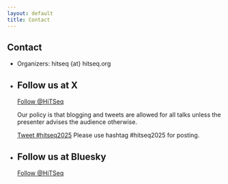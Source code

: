 ```yaml
---
layout: default
title: Contact
---
```



<div class="box">
            <h2>Contact</h2>
            <p> </p>
            <ul class="list">
              <li class="first">Organizers: hitseq {at} hitseq.org</li>
              <li class="last">
                <h2>Follow us at X</h2>
                <span><a href="https://twitter.com/HiTSeq" class="twitter-follow-button"
                    data-show-count="false" target="_blank">Follow @HiTSeq</a>
                  <script>!function(d,s,id){var js,fjs=d.getElementsByTagName(s)[0];if(!d.getElementById(id)){js=d.createElement(s);js.id=id;js.src="//platform.twitter.com/widgets.js";fjs.parentNode.insertBefore(js,fjs);}}(document,"script","twitter-wjs");</script>
                  <p>Our policy is that blogging and tweets are allowed for all
                    talks unless the presenter advises the audience otherwise. </p>
                  <p> <a href="https://twitter.com/intent/tweet?button_hashtag=hitseq2025"
                      class="twitter-hashtag-button" data-related="HiTSeq" target="_blank">Tweet
                      #hitseq2025</a>
                    <script>!function(d,s,id){var js,fjs=d.getElementsByTagName(s)[0];if(!d.getElementById(id)){js=d.createElement(s);js.id=id;js.src="//platform.twitter.com/widgets.js";fjs.parentNode.insertBefore(js,fjs);}}(document,"script","twitter-wjs");</script>Please
                    use hashtag #hitseq2025 for posting. <span></span></p>
                </span></li>
              <li class="last">
                <h2>Follow us at Bluesky</h2>
                <span><a href="https://bsky.app/profile/hitseq.bsky.social" class="bluesky-follow-button"
                    data-show-count="false" target="_blank">Follow @HiTSeq</a>
                </span></li>
</ul>
</div>

